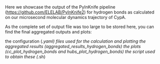 Here we showcase the output of the PyInKnife pipeline (https://github.com/ELELAB/PyInKnife2) for hydrogen bonds as calculated on our microsecond molecular dynamics trajectory of CypA.

As the complete set of output file was too large to be stored here, you can find the final aggregated outputs and plots:

the configuration (*.yaml) files used for the calculation and plotting
the aggregated results (aggregated_results_hydrogen_bonds)
the plots (cc_plot_hydrogen_bonds and hubs_plot_hydrogen_bonds)
the script used to obtain these (*.sh)
